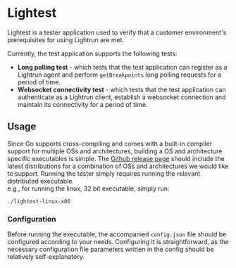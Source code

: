 # Lightest
Lightest is a tester application used to verify that a customer environment's prerequisites for using Lightrun are met.

Currently, the test application supports the following tests:
- **Long polling test** - which tests that the test application can register as a Lightrun agent and perform `getBreakpoints` long polling requests for a period of time.
- **Websocket connectivity test** - which tests that the test application can authenticate as a Lightrun client, establish a websocket connection and maintain its connectivity for a period of time.

## Usage

Since Go supports cross-compiling and comes with a built-in compiler support for multiple OSs and architectures, building a OS and architecture specific executables is simple.
The [Github release page](https://github.com/lightrun-platform/lightest/releases) should include the latest distributions for a combination of OSs and architectures we would like to support.
Running the tester simply requires running the relevant distributed executable.  
e.g., for running the linux, 32 bit executable, simply run:
```
./lightest-linux-x86
```

### Configuration

Before running the executable, the accompanied `config.json` file should be configured according to your needs.
Configuring it is straightforward, as the necessary configuration file parameters written in the config should be relatively self-explanatory.



